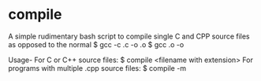 # compile
A simple rudimentary bash script to compile single C and CPP source files as opposed to the normal
$ gcc -c <filename>.c -o <filename>.o
$ gcc <filename>.o -o <executable name>

Usage-
For C or C++ source files: $ compile \<filename with extension\>
For programs with multiple .cpp source files: $ compile -m
